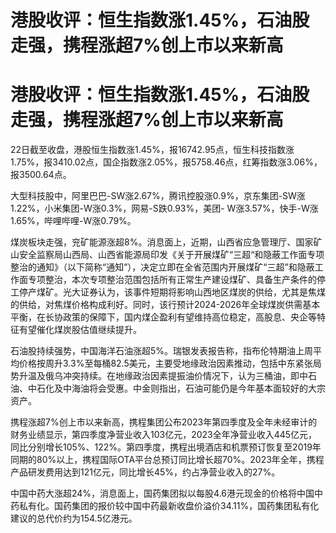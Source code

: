 # 港股收评：恒生指数涨1.45%，石油股走强，携程涨超7%创上市以来新高

# 港股收评：恒生指数涨1.45%，石油股走强，携程涨超7%创上市以来新高

22日截至收盘，港股恒生指数涨1.45%，报16742.95点，恒生科技指数涨1.75%，报3410.02点，国企指数涨2.05%，报5758.46点，红筹指数涨3.06%，报3500.64点。

大型科技股中，阿里巴巴-SW涨2.67%，腾讯控股涨0.9%，京东集团-SW涨1.22%，小米集团-W涨0.3%，网易-S跌0.93%，美团-
W涨3.57%，快手-W涨1.65%，哔哩哔哩-W涨0.79%。

煤炭板块走强，兖矿能源涨超8%。消息面上，近期，山西省应急管理厅、国家矿山安全监察局山西局、山西省能源局印发《关于开展煤矿“三超“和隐蔽工作面专项整治的通知》（以下简称“通知”），决定立即在全省范围内开展煤矿“三超”和隐蔽工作面专项整治，本次专项整治范围包括所有正常生产建设煤矿、具备生产条件的停工停产煤矿。光大证券认为，该事件短期将影响山西地区煤炭的供给，尤其是焦煤的供给，对焦煤价格构成利好。同时，该行预计2024-2026年全球煤炭供需基本平衡，在长协政策的保障下，国内煤企盈利有望维持高位稳定，高股息、央企等特征有望催化煤炭股估值继续提升。

石油股持续强势，中国海洋石油涨超5%。瑞银发表报告称，指布伦特期油上周平均价格按周升3.3%至每桶82.5美元，主要受地缘政治因素推动，包括中东紧张局势升温及俄乌冲突持续。在地缘政治因素提振油价情况下，认为三桶油，即中石油、中石化及中海油将会受惠。中金则指出，石油可能仍是今年基本面较好的大宗资产。

携程涨超7%创上市以来新高，携程集团公布2023年第四季度及全年未经审计的财务业绩显示，第四季度净营业收入103亿元，2023全年净营业收入445亿元，同比分别增长105%、122%。第四季度，携程出境酒店和机票预订恢复至2019年同期的80%以上，携程国际OTA平台总预订同比增长超70%。2023年全年，携程产品研发费用达到121亿元，同比增长45%，约占净营业收入的27%。

中国中药大涨超24%，消息面上，国药集团拟以每股4.6港元现金的价格将中国中药私有化。国药集团的报价较中国中药最新收盘价溢价34.11%，国药集团私有化建议的总代价约为154.5亿港元。

